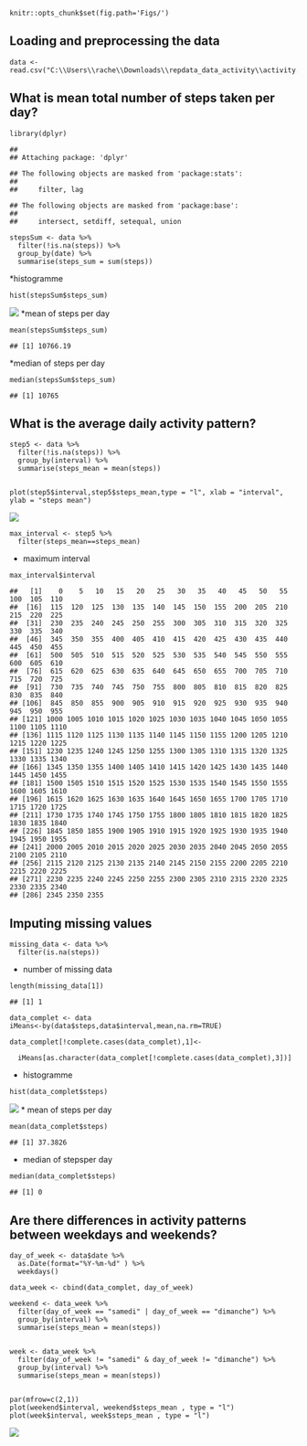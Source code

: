     knitr::opts_chunk$set(fig.path='Figs/')

Loading and preprocessing the data
----------------------------------

    data <- read.csv("C:\\Users\\rache\\Downloads\\repdata_data_activity\\activity.csv")

What is mean total number of steps taken per day?
-------------------------------------------------

    library(dplyr)

    ## 
    ## Attaching package: 'dplyr'

    ## The following objects are masked from 'package:stats':
    ## 
    ##     filter, lag

    ## The following objects are masked from 'package:base':
    ## 
    ##     intersect, setdiff, setequal, union

    stepsSum <- data %>%
      filter(!is.na(steps)) %>%
      group_by(date) %>%
      summarise(steps_sum = sum(steps))

\*histogramme

    hist(stepsSum$steps_sum)

![](Figs/unnamed-chunk-3-1.png) \*mean of steps per day

    mean(stepsSum$steps_sum)

    ## [1] 10766.19

\*median of steps per day

    median(stepsSum$steps_sum)

    ## [1] 10765

What is the average daily activity pattern?
-------------------------------------------

    step5 <- data %>%
      filter(!is.na(steps)) %>%
      group_by(interval) %>%
      summarise(steps_mean = mean(steps))


    plot(step5$interval,step5$steps_mean,type = "l", xlab = "interval", ylab = "steps mean")

![](Figs/unnamed-chunk-6-1.png)

    max_interval <- step5 %>%
      filter(steps_mean==steps_mean)

-   maximum interval

<!-- -->

    max_interval$interval

    ##   [1]    0    5   10   15   20   25   30   35   40   45   50   55  100  105  110
    ##  [16]  115  120  125  130  135  140  145  150  155  200  205  210  215  220  225
    ##  [31]  230  235  240  245  250  255  300  305  310  315  320  325  330  335  340
    ##  [46]  345  350  355  400  405  410  415  420  425  430  435  440  445  450  455
    ##  [61]  500  505  510  515  520  525  530  535  540  545  550  555  600  605  610
    ##  [76]  615  620  625  630  635  640  645  650  655  700  705  710  715  720  725
    ##  [91]  730  735  740  745  750  755  800  805  810  815  820  825  830  835  840
    ## [106]  845  850  855  900  905  910  915  920  925  930  935  940  945  950  955
    ## [121] 1000 1005 1010 1015 1020 1025 1030 1035 1040 1045 1050 1055 1100 1105 1110
    ## [136] 1115 1120 1125 1130 1135 1140 1145 1150 1155 1200 1205 1210 1215 1220 1225
    ## [151] 1230 1235 1240 1245 1250 1255 1300 1305 1310 1315 1320 1325 1330 1335 1340
    ## [166] 1345 1350 1355 1400 1405 1410 1415 1420 1425 1430 1435 1440 1445 1450 1455
    ## [181] 1500 1505 1510 1515 1520 1525 1530 1535 1540 1545 1550 1555 1600 1605 1610
    ## [196] 1615 1620 1625 1630 1635 1640 1645 1650 1655 1700 1705 1710 1715 1720 1725
    ## [211] 1730 1735 1740 1745 1750 1755 1800 1805 1810 1815 1820 1825 1830 1835 1840
    ## [226] 1845 1850 1855 1900 1905 1910 1915 1920 1925 1930 1935 1940 1945 1950 1955
    ## [241] 2000 2005 2010 2015 2020 2025 2030 2035 2040 2045 2050 2055 2100 2105 2110
    ## [256] 2115 2120 2125 2130 2135 2140 2145 2150 2155 2200 2205 2210 2215 2220 2225
    ## [271] 2230 2235 2240 2245 2250 2255 2300 2305 2310 2315 2320 2325 2330 2335 2340
    ## [286] 2345 2350 2355

Imputing missing values
-----------------------

    missing_data <- data %>%
      filter(is.na(steps))

-   number of missing data

<!-- -->

    length(missing_data[1])

    ## [1] 1

    data_complet <- data
    iMeans<-by(data$steps,data$interval,mean,na.rm=TRUE)

    data_complet[!complete.cases(data_complet),1]<-
      
      iMeans[as.character(data_complet[!complete.cases(data_complet),3])]

-   histogramme

<!-- -->

    hist(data_complet$steps)

![](Figs/unnamed-chunk-11-1.png) \* mean of steps per day

    mean(data_complet$steps)

    ## [1] 37.3826

-   median of stepsper day

<!-- -->

    median(data_complet$steps)

    ## [1] 0

Are there differences in activity patterns between weekdays and weekends?
-------------------------------------------------------------------------

    day_of_week <- data$date %>%
      as.Date(format="%Y-%m-%d" ) %>%
      weekdays()

    data_week <- cbind(data_complet, day_of_week)

    weekend <- data_week %>%
      filter(day_of_week == "samedi" | day_of_week == "dimanche") %>%
      group_by(interval) %>%
      summarise(steps_mean = mean(steps))


    week <- data_week %>%
      filter(day_of_week != "samedi" & day_of_week != "dimanche") %>%
      group_by(interval) %>%
      summarise(steps_mean = mean(steps))


    par(mfrow=c(2,1))
    plot(weekend$interval, weekend$steps_mean , type = "l")
    plot(week$interval, week$steps_mean , type = "l")

![](Figs/unnamed-chunk-14-1.png)
